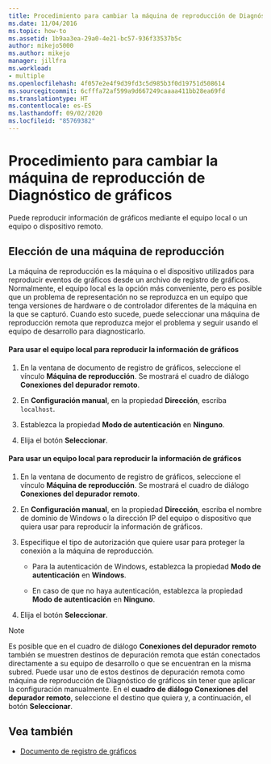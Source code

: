```yaml
---
title: Procedimiento para cambiar la máquina de reproducción de Diagnóstico de gráficos | Microsoft Docs
ms.date: 11/04/2016
ms.topic: how-to
ms.assetid: 1b9aa3ea-29a0-4e21-bc57-936f33537b5c
author: mikejo5000
ms.author: mikejo
manager: jillfra
ms.workload:
- multiple
ms.openlocfilehash: 4f057e2e4f9d39fd3c5d985b3f0d19751d508614
ms.sourcegitcommit: 6cfffa72af599a9d667249caaaa411bb28ea69fd
ms.translationtype: HT
ms.contentlocale: es-ES
ms.lasthandoff: 09/02/2020
ms.locfileid: "85769382"
---
```

# <a name="how-to-change-the-graphics-diagnostics-playback-machine"></a>Procedimiento para cambiar la máquina de reproducción de Diagnóstico de gráficos
Puede reproducir información de gráficos mediante el equipo local o un equipo o dispositivo remoto.

## <a name="choosing-a-playback-machine"></a>Elección de una máquina de reproducción
 La máquina de reproducción es la máquina o el dispositivo utilizados para reproducir eventos de gráficos desde un archivo de registro de gráficos. Normalmente, el equipo local es la opción más conveniente, pero es posible que un problema de representación no se reproduzca en un equipo que tenga versiones de hardware o de controlador diferentes de la máquina en la que se capturó. Cuando esto sucede, puede seleccionar una máquina de reproducción remota que reproduzca mejor el problema y seguir usando el equipo de desarrollo para diagnosticarlo.

#### <a name="to-use-the-local-machine-to-play-back-graphics-information"></a>Para usar el equipo local para reproducir la información de gráficos

1. En la ventana de documento de registro de gráficos, seleccione el vínculo **Máquina de reproducción**. Se mostrará el cuadro de diálogo **Conexiones del depurador remoto**.

2. En **Configuración manual**, en la propiedad **Dirección**, escriba `localhost`.

3. Establezca la propiedad **Modo de autenticación** en **Ninguno**.

4. Elija el botón **Seleccionar**.

#### <a name="to-use-a-remote-machine-to-play-back-graphics-information"></a>Para usar un equipo local para reproducir la información de gráficos

1. En la ventana de documento de registro de gráficos, seleccione el vínculo **Máquina de reproducción**. Se mostrará el cuadro de diálogo **Conexiones del depurador remoto**.

2. En **Configuración manual**, en la propiedad **Dirección**, escriba el nombre de dominio de Windows o la dirección IP del equipo o dispositivo que quiera usar para reproducir la información de gráficos.

3. Especifique el tipo de autorización que quiere usar para proteger la conexión a la máquina de reproducción.

    - Para la autenticación de Windows, establezca la propiedad **Modo de autenticación** en **Windows**.

    - En caso de que no haya autenticación, establezca la propiedad **Modo de autenticación** en **Ninguno**.

4. Elija el botón **Seleccionar**.

> [!NOTE]
> Es posible que en el cuadro de diálogo **Conexiones del depurador remoto** también se muestren destinos de depuración remota que están conectados directamente a su equipo de desarrollo o que se encuentran en la misma subred. Puede usar uno de estos destinos de depuración remota como máquina de reproducción de Diagnóstico de gráficos sin tener que aplicar la configuración manualmente. En el **cuadro de diálogo Conexiones del depurador remoto**, seleccione el destino que quiera y, a continuación, el botón **Seleccionar**.

## <a name="see-also"></a>Vea también
- [Documento de registro de gráficos](graphics-log-document.md)